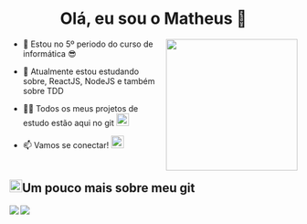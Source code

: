 <h1 align="center">Olá, eu sou o Matheus 👋</h1>

<img align='right' src="https://media.giphy.com/media/M9gbBd9nbDrOTu1Mqx/giphy.gif" width="230">

- 🏫 Estou no 5º periodo do curso de informática 😎

- 🌱 Atualmente estou estudando sobre, ReactJS, NodeJS e também sobre TDD

- 👨‍💻 Todos os meus projetos de estudo estão aqui no git <code><a href="https://github.com/matheusinfo" title="GitHub Profile"><img width="22" src="https://b.thumbs.redditmedia.com/AltCa25flSy96k0VDTcXUseNPu25FWaInEl1LOvkbqs.png"></a></code>
[](https://github.com/matheusinfo)

- 📫 Vamos se conectar!  <code><a href="https://www.linkedin.com/in/matheus-andrade-55024b160/" title="LinkedIn Profile"><img width="22" src="https://seeklogo.com/images/L/linkedin-icon-logo-FBADE03110-seeklogo.com.png"></a></code>
<br><br>

<h2 margin-left:"150px"><img width="22" src="https://b.thumbs.redditmedia.com/AltCa25flSy96k0VDTcXUseNPu25FWaInEl1LOvkbqs.png">Um pouco mais sobre meu git</h2>

<img align="left" src="https://github-readme-stats.vercel.app/api/top-langs/?username=matheusinfo&theme=cobalt" />
<img align="center" src="https://github-readme-stats.vercel.app/api?username=matheusinfo&show_icons=true&hide=contribs,issues&theme=cobalt" />

